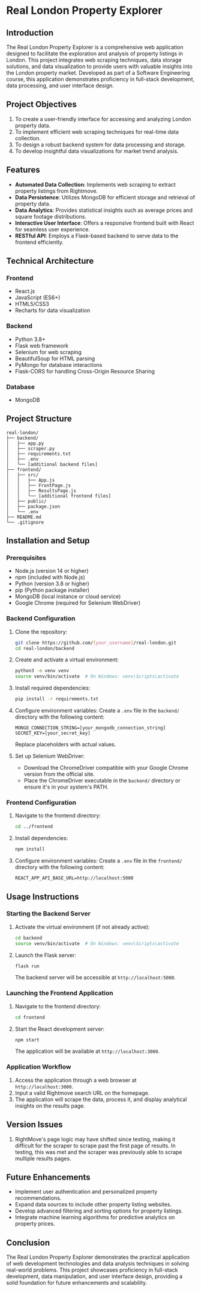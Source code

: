 # Real London Property Explorer

## Introduction

The Real London Property Explorer is a comprehensive web application designed to facilitate the exploration and analysis of property listings in London. This project integrates web scraping techniques, data storage solutions, and data visualization to provide users with valuable insights into the London property market. Developed as part of a Software Engineering course, this application demonstrates proficiency in full-stack development, data processing, and user interface design.

## Project Objectives

1. To create a user-friendly interface for accessing and analyzing London property data.
2. To implement efficient web scraping techniques for real-time data collection.
3. To design a robust backend system for data processing and storage.
4. To develop insightful data visualizations for market trend analysis.

## Features

- **Automated Data Collection**: Implements web scraping to extract property listings from Rightmove.
- **Data Persistence**: Utilizes MongoDB for efficient storage and retrieval of property data.
- **Data Analytics**: Provides statistical insights such as average prices and square footage distributions.
- **Interactive User Interface**: Offers a responsive frontend built with React for seamless user experience.
- **RESTful API**: Employs a Flask-based backend to serve data to the frontend efficiently.

## Technical Architecture

### Frontend
- React.js
- JavaScript (ES6+)
- HTML5/CSS3
- Recharts for data visualization

### Backend
- Python 3.8+
- Flask web framework
- Selenium for web scraping
- BeautifulSoup for HTML parsing
- PyMongo for database interactions
- Flask-CORS for handling Cross-Origin Resource Sharing

### Database
- MongoDB

## Project Structure

```
real-london/
├── backend/
│   ├── app.py
│   ├── scraper.py
│   ├── requirements.txt
│   ├── .env
│   └── [additional backend files]
├── frontend/
│   ├── src/
│   │   ├── App.js
│   │   ├── FrontPage.js
│   │   ├── ResultsPage.js
│   │   └── [additional frontend files]
│   ├── public/
│   ├── package.json
│   └── .env
├── README.md
└── .gitignore
```

## Installation and Setup

### Prerequisites
- Node.js (version 14 or higher)
- npm (included with Node.js)
- Python (version 3.8 or higher)
- pip (Python package installer)
- MongoDB (local instance or cloud service)
- Google Chrome (required for Selenium WebDriver)

### Backend Configuration

1. Clone the repository:
   ```bash
   git clone https://github.com/[your_username]/real-london.git
   cd real-london/backend
   ```

2. Create and activate a virtual environment:
   ```bash
   python3 -m venv venv
   source venv/bin/activate  # On Windows: venv\Scripts\activate
   ```

3. Install required dependencies:
   ```bash
   pip install -r requirements.txt
   ```

4. Configure environment variables:
   Create a `.env` file in the `backend/` directory with the following content:
   ```
   MONGO_CONNECTION_STRING=[your_mongodb_connection_string]
   SECRET_KEY=[your_secret_key]
   ```
   Replace placeholders with actual values.

5. Set up Selenium WebDriver:
   - Download the ChromeDriver compatible with your Google Chrome version from the official site.
   - Place the ChromeDriver executable in the `backend/` directory or ensure it's in your system's PATH.

### Frontend Configuration

1. Navigate to the frontend directory:
   ```bash
   cd ../frontend
   ```

2. Install dependencies:
   ```bash
   npm install
   ```

3. Configure environment variables:
   Create a `.env` file in the `frontend/` directory with the following content:
   ```
   REACT_APP_API_BASE_URL=http://localhost:5000
   ```

## Usage Instructions

### Starting the Backend Server
1. Activate the virtual environment (if not already active):
   ```bash
   cd backend
   source venv/bin/activate  # On Windows: venv\Scripts\activate
   ```
2. Launch the Flask server:
   ```bash
   flask run
   ```
   The backend server will be accessible at `http://localhost:5000`.

### Launching the Frontend Application
1. Navigate to the frontend directory:
   ```bash
   cd frontend
   ```
2. Start the React development server:
   ```bash
   npm start
   ```
   The application will be available at `http://localhost:3000`.

### Application Workflow
1. Access the application through a web browser at `http://localhost:3000`.
2. Input a valid Rightmove search URL on the homepage.
3. The application will scrape the data, process it, and display analytical insights on the results page.

## Version Issues 
1. RightMove's page logic may have shifted since testing, making it difficult for the scraper to scrape past the first page of results. In testing, this was met and the scraper was previously able to scrape multiple results pages. 

## Future Enhancements

- Implement user authentication and personalized property recommendations.
- Expand data sources to include other property listing websites.
- Develop advanced filtering and sorting options for property listings.
- Integrate machine learning algorithms for predictive analytics on property prices.

## Conclusion

The Real London Property Explorer demonstrates the practical application of web development technologies and data analysis techniques in solving real-world problems. This project showcases proficiency in full-stack development, data manipulation, and user interface design, providing a solid foundation for future enhancements and scalability.
